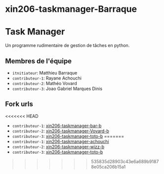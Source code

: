 # xin206-taskmanager-Barraque

# Task Manager

Un programme rudimentaire de gestion de tâches en python.

## Membres de l'équipe
- `itnitiateur`: Matthieu Barraque
- `contributeur-1`: Rayane Achouchi
- `contributeur-2`: Mathéo Vovard
- `contributeur-3`: Joao Gabriel Marques Dinis

## Fork urls
<<<<<<< HEAD
- `contributeur-1`: [xin206-taskmanager-bar-b](url-1)
- `contributeur-2`: [xin206-taskmanager-Vovard-b](https://github.com/Math-Vov13/xin206-taskmanager-Vovard-2)
- `contributeur-3`: [xin206-taskmanager-toto-b](url-3)
=======
- `contributeur-1`: [xin206-taskmanager-achouchi](https://github.com/Enayarefrei/xin206-taskmanager-achouchi)
- `contributeur-2`: [xin206-taskmanager-wizz-b](url-2)
- `contributeur-3`: [xin206-taskmanager-toto-b](url-3)
>>>>>>> 535835d28903c43e6a689b91878e05ca206b15a1
